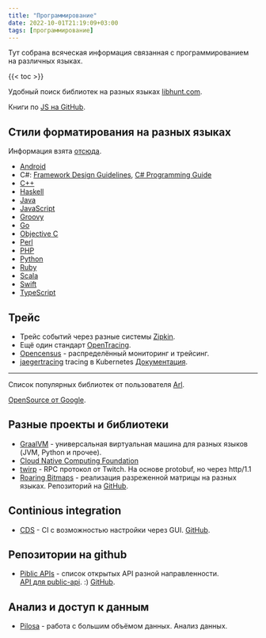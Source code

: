 ```yaml
---
title: "Программирование"
date: 2022-10-01T21:19:09+03:00
tags: [программирование]
---
```


Тут собрана всяческая информация связанная с программированием на различных языках.

{{< toc >}}

Удобный поиск библиотек на разных языках [libhunt.com](https://www.libhunt.com).

Книги по [JS на GitHub](https://github.com/getify/You-Dont-Know-JS).

## Стили форматирования на разных языках

Информация взята [отсюда](http://swagger.io/docs/#style-guide-26).

* [Android](https://source.android.com/source/code-style.html)
* C#: [Framework Design Guidelines](https://msdn.microsoft.com/en-us/library/ms229042.aspx), [C# Programming Guide](https://docs.microsoft.com/en-us/dotnet/articles/csharp/programming-guide/index)
* [C++](https://google.github.io/styleguide/cppguide.html)
* [Haskell](https://github.com/tibbe/haskell-style-guide/blob/master/haskell-style.md)
* [Java](https://google.github.io/styleguide/javaguide.html)
* [JavaScript](https://github.com/airbnb/javascript/tree/master/es5)
* [Groovy](http://groovy-lang.org/style-guide.html)
* [Go](https://github.com/golang/go/wiki/CodeReviewComments)
* [Objective C](https://github.com/NYTimes/objective-c-style-guide)
* [Perl](https://perldoc.perl.org/perlstyle.html)
* [PHP](https://www.php-fig.org/psr/psr-12)
* [Python](https://www.python.org/dev/peps/pep-0008)
* [Ruby](https://github.com/bbatsov/ruby-style-guide)
* [Scala](http://docs.scala-lang.org/style)
* [Swift](https://developer.apple.com/library/prerelease/ios/documentation/Swift/Conceptual/Swift_Programming_Language/TheBasics.html)
* [TypeScript](https://github.com/Microsoft/TypeScript/wiki/Coding-guidelines)

## Трейс

* Трейс событий через разные системы [Zipkin](https://zipkin.io).
* Ещё один стандарт [OpenTracing](https://opentracing.io).
* [Opencensus](https://opencensus.io) - распределённый мониторинг и трейсинг.
* [jaegertracing](https://www.jaegertracing.io) tracing в Kubernetes [Документация](https://www.jaegertracing.io/docs/1.9/getting-started).

---

Список популярных библиотек от пользователя [Arl](https://github.com/kaxap/arl).

[OpenSource от Google](https://opensource.google.com/projects/explore/featured).

## Разные проекты и библиотеки

* [GraalVM](https://www.graalvm.org) - универсальная виртуальная машина для разных языков (JVM, Python и прочее).
* [Cloud Native Computing Foundation](https://www.cncf.io/)
* [twirp](https://github.com/twitchtv/twirp) - RPC протокол от Twitch. На основе protobuf, но через http/1.1
* [Roaring Bitmaps](https://roaringbitmap.org/) - реализация разреженной матрицы на разных языках. Репозиторий на [GitHub](https://github.com/RoaringBitmap).

## Continious integration

* [CDS](https://ovh.github.io/cds) - CI с возможностью настройки через GUI. [GitHub](https://github.com/ovh/cds).

## Репозитории на github

* [Piblic APIs](https://github.com/public-apis/public-apis) - список открытых API разной направленности.\
  [API для public-api](https://api.publicapis.org/). :) [GitHub](https://github.com/davemachado/public-api).

## Анализ и доступ к данным

* [Pilosa](https://www.pilosa.com) - работа с большим объёмом данных. Анализ данных.
